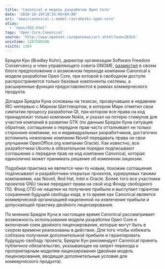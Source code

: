 ```yaml
---
title: 'Canonical и модель разработки Open Core'
date: '2010-10-19T18:55:06+04:00'
uri: 'news/canonical-i-model-razrabotki-open-core'
alias: 
  - 'news/502.html'
tags: 'Open Core,Canonical'
source: 'http://www.opennet.ru/opennews/art.shtml?num=28324'
unixtime: 1287500106
visits: 1364
---
```

Бредли Кун (Bradley Kuhn), директор организации Software Freedom Conservancy и член управляющего совета GNOME, [разместил](http://ebb.org/bkuhn/blog/2010/10/17/shuttleworth-admits-it.html) в своем блоге предположение о возможном переходе компании Canonical к модели разработки Open Core, при которой в свободном доступе распространяется только базовые компоненты системы, а расширенные функции предоставляются в рамках коммерческого продукта. 

Догадки Бредли Куна основаны на тезисах, прозвучавших в недавнем IRC-интервью с Марком Шаттлвортом, в котором Марк отметил свои симпатии процессу разработки Qt, при котором все права на код принадлежат только компании Nokia, и указал на потерю стимулов для участия компаний в развитии GTK (по данным Бредли Куна ситуация обратная, соглашение о передаче прав часто отталкивает не только сторонние компании, но и индивидуальных разработчиков, достаточно вспомнить нежелание компании Novell передавать права на свои улучшения OpenOffice.org компании Oracle). Как известно, все разработчики Ubuntu в обязательном порядке подписывают соглашение о передаче прав на код компании Canonical, которая единолично может принимать решение об изменении лицензии. 

Подобная практика не является чем-то новым, похожие соглашения подписывают и разработчики открытых проектов, курируемых такими компаниями, как Novell, Red Hat, Intel и Oracle. Более того все участники проектов GNU также передают права на свой код Фонду свободного ПО. Фонд СПО не нацелен на получение прибыли и выступает гарантом сохранения будущей свободы кода, в то время как Canonical является коммерческой организацией нацеленной на извлечение прибыли и допускающей практику двойного лицензирования.

По мнению Бредли Куна в настоящее время Canonical рассматривает возможность использования модели разработки Open Core и включения схем двойного лицензирования, которые могут быть в скором времени реализованы в действии. Для того чтобы избежать соблазна получения дополнительной прибыли и гарантировать будущую свободу проекта, Бредли Кун рекомендует Canonical принять публичное обязательство, указывающее на запрет перехода к проприетарным моделям лицензирования (двойная модель лицензирования, вводящая дополнительные условия для коммерческого продукта).
